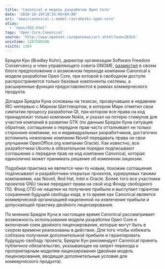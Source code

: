 ```yaml
---
title: 'Canonical и модель разработки Open Core'
date: '2010-10-19T18:55:06+04:00'
uri: 'news/canonical-i-model-razrabotki-open-core'
alias: 
  - 'news/502.html'
tags: 'Open Core,Canonical'
source: 'http://www.opennet.ru/opennews/art.shtml?num=28324'
unixtime: 1287500106
visits: 1364
---
```

Бредли Кун (Bradley Kuhn), директор организации Software Freedom Conservancy и член управляющего совета GNOME, [разместил](http://ebb.org/bkuhn/blog/2010/10/17/shuttleworth-admits-it.html) в своем блоге предположение о возможном переходе компании Canonical к модели разработки Open Core, при которой в свободном доступе распространяется только базовые компоненты системы, а расширенные функции предоставляются в рамках коммерческого продукта. 

Догадки Бредли Куна основаны на тезисах, прозвучавших в недавнем IRC-интервью с Марком Шаттлвортом, в котором Марк отметил свои симпатии процессу разработки Qt, при котором все права на код принадлежат только компании Nokia, и указал на потерю стимулов для участия компаний в развитии GTK (по данным Бредли Куна ситуация обратная, соглашение о передаче прав часто отталкивает не только сторонние компании, но и индивидуальных разработчиков, достаточно вспомнить нежелание компании Novell передавать права на свои улучшения OpenOffice.org компании Oracle). Как известно, все разработчики Ubuntu в обязательном порядке подписывают соглашение о передаче прав на код компании Canonical, которая единолично может принимать решение об изменении лицензии. 

Подобная практика не является чем-то новым, похожие соглашения подписывают и разработчики открытых проектов, курируемых такими компаниями, как Novell, Red Hat, Intel и Oracle. Более того все участники проектов GNU также передают права на свой код Фонду свободного ПО. Фонд СПО не нацелен на получение прибыли и выступает гарантом сохранения будущей свободы кода, в то время как Canonical является коммерческой организацией нацеленной на извлечение прибыли и допускающей практику двойного лицензирования.

По мнению Бредли Куна в настоящее время Canonical рассматривает возможность использования модели разработки Open Core и включения схем двойного лицензирования, которые могут быть в скором времени реализованы в действии. Для того чтобы избежать соблазна получения дополнительной прибыли и гарантировать будущую свободу проекта, Бредли Кун рекомендует Canonical принять публичное обязательство, указывающее на запрет перехода к проприетарным моделям лицензирования (двойная модель лицензирования, вводящая дополнительные условия для коммерческого продукта).
